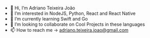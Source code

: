 - 👋 Hi, I’m Adriano Teixeira João
- 👀 I’m interested in NodeJS, Python, React and React Native
- 🌱 I’m currently learning Swift and Go
- 💞️ I’m looking to collaborate on Cool Projects in these languages
- 📫 How to reach me -> adriano.teixeira.joao@gmail.com

<!---
adriano2teixeira/adriano2teixeira is a ✨ special ✨ repository because its `README.md` (this file) appears on your GitHub profile.
You can click the Preview link to take a look at your changes.
--->
